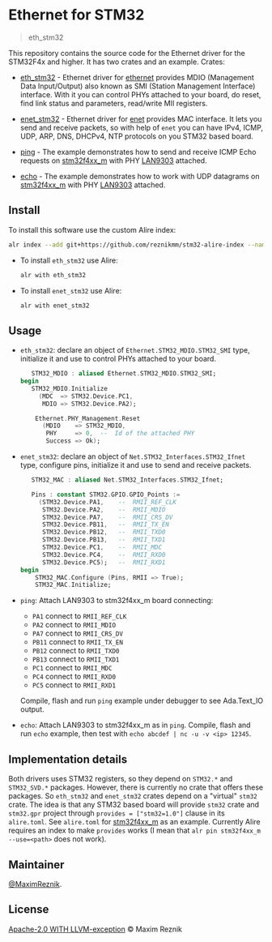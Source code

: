 # Ethernet for STM32

> eth_stm32

This repository contains the source code for the Ethernet driver for the
STM32F4x and higher. It has two crates and an example. Crates:

* [eth_stm32](eth_stm32) - Ethernet driver for
  [ethernet](https://github.com/reznikmm/ethernet)
  provides MDIO (Management Data Input/Output) also known as SMI (Station
  Management Interface) interface. With it you can control PHYs attached
  to your board, do reset, find link status and parameters, read/write
  MII registers.

* [enet_stm32](enet_stm32) - Ethernet driver for
  [enet](https://github.com/stcarrez/ada-enet) provides MAC interface.
  It lets you send and receive packets, so with help of `enet` you can
  have IPv4, ICMP, UDP, ARP, DNS, DHCPv4, NTP protocols on you STM32
  based board.

* [ping](examples/ping) - The example demonstrates how to send and
  receive ICMP Echo requests on
  [stm32f4xx_m](https://stm32-base.org/boards/STM32F407VGT6-STM32F4XX-M.html)
  with PHY [LAN9303](https://www.microchip.com/en-us/product/LAN9303)
  attached.

* [echo](examples/echo) - The example demonstrates how to work with UDP
  datagrams on
  [stm32f4xx_m](https://stm32-base.org/boards/STM32F407VGT6-STM32F4XX-M.html)
  with PHY [LAN9303](https://www.microchip.com/en-us/product/LAN9303)
  attached.

## Install

To install this software use the custom Alire index:

  ```sh
  alr index --add git+https://github.com/reznikmm/stm32-alire-index --name stm32
  ```

* To install `eth_stm32` use Alire:

  ```sh
  alr with eth_stm32
  ```

* To install `enet_stm32` use Alire:

  ```sh
  alr with enet_stm32
  ```

## Usage

* `eth_stm32`: declare an object of `Ethernet.STM32_MDIO.STM32_SMI` type,
  initialize it and use to control PHYs attached to your board.

  ```ada
     STM32_MDIO : aliased Ethernet.STM32_MDIO.STM32_SMI;
  begin
     STM32_MDIO.Initialize
       (MDC  => STM32.Device.PC1,
        MDIO => STM32.Device.PA2);

      Ethernet.PHY_Management.Reset
        (MDIO    => STM32_MDIO,
         PHY     => 0,  --  Id of the attached PHY
         Success => Ok);
  ```

* `enet_stm32`: declare an object of `Net.STM32_Interfaces.STM32_Ifnet` type,
  configure pins, initialize it and use to send and receive packets.

  ```ada
     STM32_MAC : aliased Net.STM32_Interfaces.STM32_Ifnet;

     Pins : constant STM32.GPIO.GPIO_Points :=
       (STM32.Device.PA1,    --  RMII_REF_CLK
        STM32.Device.PA2,    --  RMII_MDIO
        STM32.Device.PA7,    --  RMII_CRS_DV
        STM32.Device.PB11,   --  RMII_TX_EN
        STM32.Device.PB12,   --  RMII_TXD0
        STM32.Device.PB13,   --  RMII_TXD1
        STM32.Device.PC1,    --  RMII_MDC
        STM32.Device.PC4,    --  RMII_RXD0
        STM32.Device.PC5);   --  RMII_RXD1
  begin
      STM32_MAC.Configure (Pins, RMII => True);
      STM32_MAC.Initialize;
  ```

* `ping`: Attach LAN9303 to stm32f4xx_m board connecting:
  * `PA1` connect to `RMII_REF_CLK`
  * `PA2` connect to `RMII_MDIO`
  * `PA7` connect to `RMII_CRS_DV`
  * `PB11` connect to `RMII_TX_EN`
  * `PB12` connect to `RMII_TXD0`
  * `PB13` connect to `RMII_TXD1`
  * `PC1` connect to `RMII_MDC`
  * `PC4` connect to `RMII_RXD0`
  * `PC5` connect to `RMII_RXD1`

  Compile, flash and run `ping` example under debugger to see Ada.Text_IO
  output.

* `echo`: Attach LAN9303 to stm32f4xx_m as in `ping`.
  Compile, flash and run `echo` example, then test with
  `echo abcdef | nc -u -v <ip> 12345`.

## Implementation details

Both drivers uses STM32 registers, so they depend on `STM32.*`
and `STM32_SVD.*` packages. However, there is currently no crate
that offers these packages. So `eth_stm32` and `enet_stm32` crates
depend on a "virtual" `stm32` crate. The idea is that any STM32
based board will provide `stm32` crate and `stm32.gpr` project
through `provides = ["stm32=1.0"]` clause in its `alire.toml`.
See `alire.toml` for
[stm32f4xx_m](https://github.com/reznikmm/Ada_Drivers_Library/tree/stm32f4xx_m_bsp)
as an example. Currently Alire requires an index to make `provides`
works (I mean that `alr pin stm32f4xx_m --use=<path>` does not work).

## Maintainer

[@MaximReznik](https://github.com/reznikmm).

## License

[Apache-2.0 WITH LLVM-exception](LICENSES/) © Maxim Reznik

